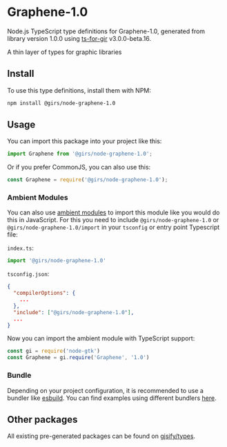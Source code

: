
# Graphene-1.0

Node.js TypeScript type definitions for Graphene-1.0, generated from library version 1.0.0 using [ts-for-gir](https://github.com/gjsify/ts-for-gir) v3.0.0-beta.16.

A thin layer of types for graphic libraries

## Install

To use this type definitions, install them with NPM:
```bash
npm install @girs/node-graphene-1.0
```

## Usage

You can import this package into your project like this:
```ts
import Graphene from '@girs/node-graphene-1.0';
```

Or if you prefer CommonJS, you can also use this:
```ts
const Graphene = require('@girs/node-graphene-1.0');
```

### Ambient Modules

You can also use [ambient modules](https://github.com/gjsify/ts-for-gir/tree/main/packages/cli#ambient-modules) to import this module like you would do this in JavaScript.
For this you need to include `@girs/node-graphene-1.0` or `@girs/node-graphene-1.0/import` in your `tsconfig` or entry point Typescript file:

`index.ts`:
```ts
import '@girs/node-graphene-1.0'
```

`tsconfig.json`:
```json
{
  "compilerOptions": {
    ...
  },
  "include": ["@girs/node-graphene-1.0"],
  ...
}
```

Now you can import the ambient module with TypeScript support: 

```ts
const gi = require('node-gtk')
const Graphene = gi.require('Graphene', '1.0')
```



### Bundle

Depending on your project configuration, it is recommended to use a bundler like [esbuild](https://esbuild.github.io/). You can find examples using different bundlers [here](https://github.com/gjsify/ts-for-gir/tree/main/examples).

## Other packages

All existing pre-generated packages can be found on [gjsify/types](https://github.com/gjsify/types).

